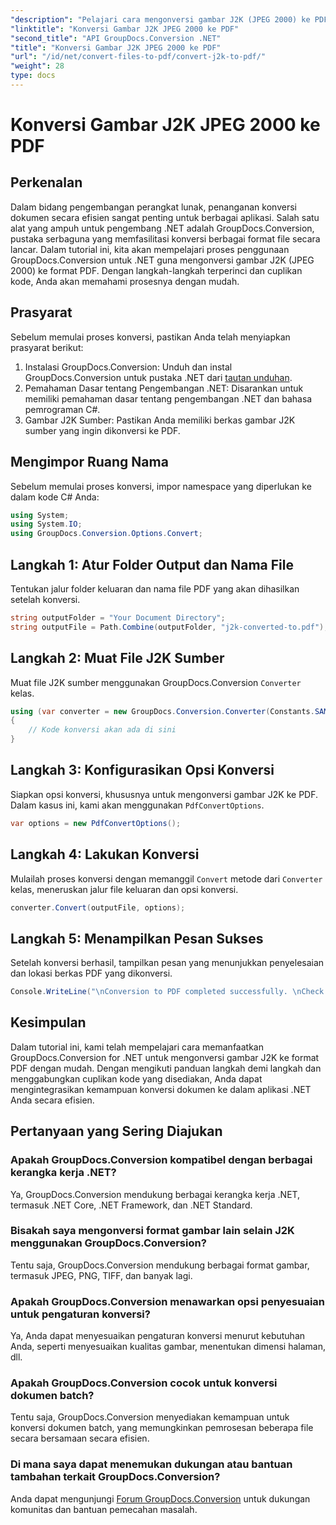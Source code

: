 ```yaml
---
"description": "Pelajari cara mengonversi gambar J2K (JPEG 2000) ke PDF dengan mudah menggunakan GroupDocs.Conversion for .NET. Tutorial langkah demi langkah disertakan."
"linktitle": "Konversi Gambar J2K JPEG 2000 ke PDF"
"second_title": "API GroupDocs.Conversion .NET"
"title": "Konversi Gambar J2K JPEG 2000 ke PDF"
"url": "/id/net/convert-files-to-pdf/convert-j2k-to-pdf/"
"weight": 28
type: docs
---
```

# Konversi Gambar J2K JPEG 2000 ke PDF

## Perkenalan
Dalam bidang pengembangan perangkat lunak, penanganan konversi dokumen secara efisien sangat penting untuk berbagai aplikasi. Salah satu alat yang ampuh untuk pengembang .NET adalah GroupDocs.Conversion, pustaka serbaguna yang memfasilitasi konversi berbagai format file secara lancar. Dalam tutorial ini, kita akan mempelajari proses penggunaan GroupDocs.Conversion untuk .NET guna mengonversi gambar J2K (JPEG 2000) ke format PDF. Dengan langkah-langkah terperinci dan cuplikan kode, Anda akan memahami prosesnya dengan mudah.
## Prasyarat
Sebelum memulai proses konversi, pastikan Anda telah menyiapkan prasyarat berikut:
1. Instalasi GroupDocs.Conversion: Unduh dan instal GroupDocs.Conversion untuk pustaka .NET dari [tautan unduhan](https://releases.groupdocs.com/conversion/net/).
2. Pemahaman Dasar tentang Pengembangan .NET: Disarankan untuk memiliki pemahaman dasar tentang pengembangan .NET dan bahasa pemrograman C#.
3. Gambar J2K Sumber: Pastikan Anda memiliki berkas gambar J2K sumber yang ingin dikonversi ke PDF.

## Mengimpor Ruang Nama
Sebelum memulai proses konversi, impor namespace yang diperlukan ke dalam kode C# Anda:
```csharp
using System;
using System.IO;
using GroupDocs.Conversion.Options.Convert;
```

## Langkah 1: Atur Folder Output dan Nama File
Tentukan jalur folder keluaran dan nama file PDF yang akan dihasilkan setelah konversi.
```csharp
string outputFolder = "Your Document Directory";
string outputFile = Path.Combine(outputFolder, "j2k-converted-to.pdf");
```
## Langkah 2: Muat File J2K Sumber
Muat file J2K sumber menggunakan GroupDocs.Conversion `Converter` kelas.
```csharp
using (var converter = new GroupDocs.Conversion.Converter(Constants.SAMPLE_J2K))
{
    // Kode konversi akan ada di sini
}
```
## Langkah 3: Konfigurasikan Opsi Konversi
Siapkan opsi konversi, khususnya untuk mengonversi gambar J2K ke PDF. Dalam kasus ini, kami akan menggunakan `PdfConvertOptions`.
```csharp
var options = new PdfConvertOptions();
```
## Langkah 4: Lakukan Konversi
Mulailah proses konversi dengan memanggil `Convert` metode dari `Converter` kelas, meneruskan jalur file keluaran dan opsi konversi.
```csharp
converter.Convert(outputFile, options);
```
## Langkah 5: Menampilkan Pesan Sukses
Setelah konversi berhasil, tampilkan pesan yang menunjukkan penyelesaian dan lokasi berkas PDF yang dikonversi.
```csharp
Console.WriteLine("\nConversion to PDF completed successfully. \nCheck output in {0}", outputFolder);
```

## Kesimpulan
Dalam tutorial ini, kami telah mempelajari cara memanfaatkan GroupDocs.Conversion for .NET untuk mengonversi gambar J2K ke format PDF dengan mudah. Dengan mengikuti panduan langkah demi langkah dan menggabungkan cuplikan kode yang disediakan, Anda dapat mengintegrasikan kemampuan konversi dokumen ke dalam aplikasi .NET Anda secara efisien.
## Pertanyaan yang Sering Diajukan
### Apakah GroupDocs.Conversion kompatibel dengan berbagai kerangka kerja .NET?
Ya, GroupDocs.Conversion mendukung berbagai kerangka kerja .NET, termasuk .NET Core, .NET Framework, dan .NET Standard.
### Bisakah saya mengonversi format gambar lain selain J2K menggunakan GroupDocs.Conversion?
Tentu saja, GroupDocs.Conversion mendukung berbagai format gambar, termasuk JPEG, PNG, TIFF, dan banyak lagi.
### Apakah GroupDocs.Conversion menawarkan opsi penyesuaian untuk pengaturan konversi?
Ya, Anda dapat menyesuaikan pengaturan konversi menurut kebutuhan Anda, seperti menyesuaikan kualitas gambar, menentukan dimensi halaman, dll.
### Apakah GroupDocs.Conversion cocok untuk konversi dokumen batch?
Tentu saja, GroupDocs.Conversion menyediakan kemampuan untuk konversi dokumen batch, yang memungkinkan pemrosesan beberapa file secara bersamaan secara efisien.
### Di mana saya dapat menemukan dukungan atau bantuan tambahan terkait GroupDocs.Conversion?
Anda dapat mengunjungi [Forum GroupDocs.Conversion](https://forum.groupdocs.com/c/conversion/11) untuk dukungan komunitas dan bantuan pemecahan masalah.